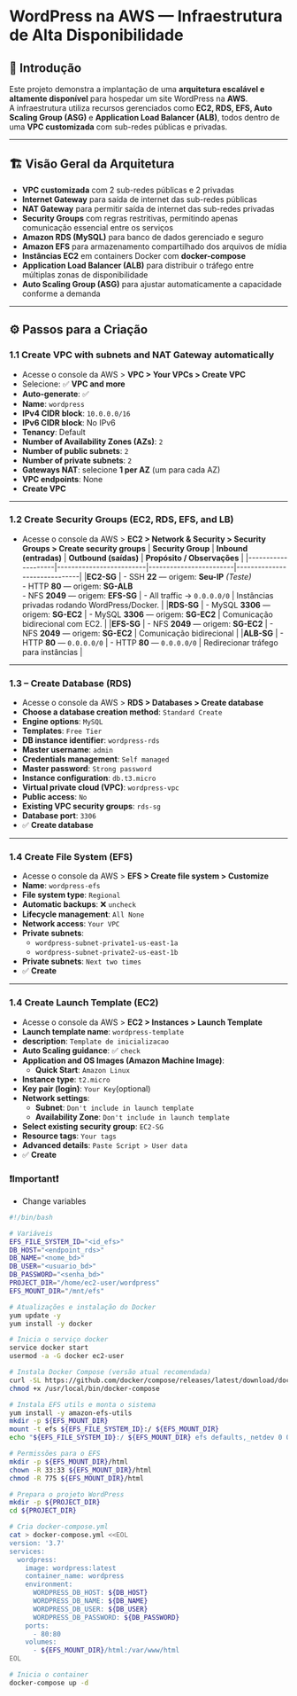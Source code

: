 # WordPress na AWS — Infraestrutura de Alta Disponibilidade

## 📌 Introdução
Este projeto demonstra a implantação de uma **arquitetura escalável e altamente disponível** para hospedar um site WordPress na **AWS**.  
A infraestrutura utiliza recursos gerenciados como **EC2, RDS, EFS, Auto Scaling Group (ASG)** e **Application Load Balancer (ALB)**, todos dentro de uma **VPC customizada** com sub-redes públicas e privadas.  

---

## 🏗️ Visão Geral da Arquitetura
- **VPC customizada** com 2 sub-redes públicas e 2 privadas  
- **Internet Gateway** para saída de internet das sub-redes públicas  
- **NAT Gateway** para permitir saída de internet das sub-redes privadas
- **Security Groups** com regras restritivas, permitindo apenas comunicação essencial entre os serviços
- **Amazon RDS (MySQL)** para banco de dados gerenciado e seguro  
- **Amazon EFS** para armazenamento compartilhado dos arquivos de mídia 
- **Instâncias EC2** em containers Docker com **docker-compose**
- **Application Load Balancer (ALB)** para distribuir o tráfego entre múltiplas zonas de disponibilidade
- **Auto Scaling Group (ASG)** para ajustar automaticamente a capacidade conforme a demanda

---

## ⚙️ Passos para a Criação

### 1.1 Create VPC with subnets and NAT Gateway automatically

- Acesse o console da AWS > **VPC > Your VPCs > Create VPC**
- Selecione: ✅ **VPC and more**
- **Auto-generate**: ✅
- **Name**: `wordpress`
- **IPv4 CIDR block**: `10.0.0.0/16`
- **IPv6 CIDR block**: No IPv6
- **Tenancy**: Default
- **Number of Availability Zones (AZs)**: `2`
- **Number of public subnets**: `2`
- **Number of private subnets**: `2`
- **Gateways NAT**: selecione **1 per AZ** (um para cada AZ)
- **VPC endpoints**: None
- **Create VPC**

---

### 1.2 Create Security Groups (EC2, RDS, EFS, and LB)
- Acesse o console da AWS > **EC2 > Network & Security > Security Groups > Create security groups**
| **Security Group** | **Inbound (entradas)** | **Outbound (saídas)** | **Propósito / Observações** |
|--------------------|-------------------------|------------------------|------------------------------|
|**EC2-SG** | - SSH **22** — origem: **Seu-IP** *(Teste)* <br> - HTTP **80** — origem: **SG-ALB** <br> - NFS **2049** — origem: **EFS-SG** | - All traffic → `0.0.0.0/0` | Instâncias privadas rodando WordPress/Docker. |
|**RDS-SG** | - MySQL **3306** — origem: **SG-EC2** | - MySQL **3306** — origem: **SG-EC2** | Comunicação bidirecional com EC2. |
|**EFS-SG** | - NFS **2049** — origem: **SG-EC2** | - NFS **2049** — origem: **SG-EC2** | Comunicação bidirecional |
|**ALB-SG** | - HTTP **80** — `0.0.0.0/0` | - HTTP **80** — `0.0.0.0/0` | Redirecionar tráfego para instâncias |

---

### 1.3 – Create Database (RDS)

- Acesse o console da AWS > **RDS > Databases > Create database**
- **Choose a database creation method**: `Standard Create`
- **Engine options**: `MySQL`
- **Templates**: `Free Tier`
- **DB instance identifier**: `wordpress-rds`
- **Master username**: `admin`
- **Credentials management**: `Self managed`
- **Master password**: `Strong password`
- **Instance configuration**: `db.t3.micro`
- **Virtual private cloud (VPC)**: `wordpress-vpc`
- **Public access**: `No`
- **Existing VPC security groups**: `rds-sg`
- **Database port**: `3306`
- ✅ **Create database**

---

### 1.4 Create File System (EFS)

- Acesse o console da AWS > **EFS > Create file system > Customize**
- **Name**: `wordpress-efs`
- **File system type**: `Regional`
- **Automatic backups**: ❌ `uncheck`
- **Lifecycle management**: `All None`
- **Network access**: `Your VPC`
- **Private subnets**:
  - `wordpress-subnet-private1-us-east-1a`
  - `wordpress-subnet-private2-us-east-1b`
- **Private subnets**: `Next two times`
- ✅ **Create**

---

### 1.4 Create Launch Template (EC2)

- Acesse o console da AWS > **EC2 > Instances > Launch Template**
- **Launch template name**: `wordpress-template`
- **description**: `Template de inicializacao`
- **Auto Scaling guidance**: ✅ `check`
- **Application and OS Images (Amazon Machine Image)**:
  - **Quick Start**: `Amazon Linux`
- **Instance type**: `t2.micro`
- **Key pair (login)**: `Your Key`(optional)
- **Network settings**:
  - **Subnet**: `Don't include in launch template`
  - **Availability Zone**: `Don't include in launch template`
- **Select existing security group**: `EC2-SG`
- **Resource tags**: `Your tags`
- **Advanced details**: `Paste Script > User data`
- ✅ **Create**

### ❗Important❗
  - Change variables

```bash
#!/bin/bash

# Variáveis
EFS_FILE_SYSTEM_ID="<id_efs>"
DB_HOST="<endpoint_rds>"
DB_NAME="<nome_bd>"
DB_USER="<usuario_bd>"
DB_PASSWORD="<senha_bd>"
PROJECT_DIR="/home/ec2-user/wordpress"
EFS_MOUNT_DIR="/mnt/efs"

# Atualizações e instalação do Docker
yum update -y
yum install -y docker

# Inicia o serviço docker
service docker start
usermod -a -G docker ec2-user

# Instala Docker Compose (versão atual recomendada)
curl -SL https://github.com/docker/compose/releases/latest/download/docker-compose-linux-x86_64 -o /usr/local/bin/docker-compose
chmod +x /usr/local/bin/docker-compose

# Instala EFS utils e monta o sistema
yum install -y amazon-efs-utils
mkdir -p ${EFS_MOUNT_DIR}
mount -t efs ${EFS_FILE_SYSTEM_ID}:/ ${EFS_MOUNT_DIR}
echo "${EFS_FILE_SYSTEM_ID}:/ ${EFS_MOUNT_DIR} efs defaults,_netdev 0 0" >> /etc/fstab

# Permissões para o EFS
mkdir -p ${EFS_MOUNT_DIR}/html
chown -R 33:33 ${EFS_MOUNT_DIR}/html
chmod -R 775 ${EFS_MOUNT_DIR}/html

# Prepara o projeto WordPress
mkdir -p ${PROJECT_DIR}
cd ${PROJECT_DIR}

# Cria docker-compose.yml
cat > docker-compose.yml <<EOL
version: '3.7'
services:
  wordpress:
    image: wordpress:latest
    container_name: wordpress
    environment:
      WORDPRESS_DB_HOST: ${DB_HOST}
      WORDPRESS_DB_NAME: ${DB_NAME}
      WORDPRESS_DB_USER: ${DB_USER}
      WORDPRESS_DB_PASSWORD: ${DB_PASSWORD}
    ports:
      - 80:80
    volumes:
      - ${EFS_MOUNT_DIR}/html:/var/www/html
EOL

# Inicia o container
docker-compose up -d
```





























